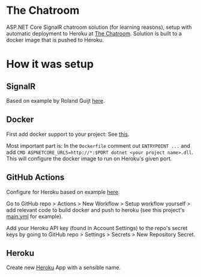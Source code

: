 # The Chatroom
ASP.NET Core SignalR chatroom solution (for learning reasons), setup with automatic deployment to Heroku at [The Chatroom](https://shpchatroom.herokuapp.com/WiredBrain.html). Solution is built to a docker image that is pushed to Heroku.

# How it was setup
## SignalR
Based on example by Roland Guijt [here](https://github.com/RolandGuijt/GettingStartedWithSignalR/tree/SignalR3.1).

## Docker
First add docker support to your project: See [this](https://docs.microsoft.com/en-us/dotnet/architecture/containerized-lifecycle/design-develop-containerized-apps/visual-studio-tools-for-docker).

Most important part is: In the `Dockerfile` comment out `ENTRYPOINT ...` and add `CMD ASPNETCORE_URLS=http://*:$PORT dotnet <your project name>.dll`. This will configure the docker image to run on Heroku's given port.

## GitHub Actions
Configure for Heroku based on example [here](https://codeburst.io/deploy-a-containerized-asp-net-core-app-to-heroku-using-github-actions-9e54c72db943).

Go to GitHub repo > Actions > New Workflow > Setup workflow yourself > add relevant code to build docker and push to heroku (see this project's [main.yml](https://github.com/Sindrex/chatroom/blob/main/.github/workflows/main.yml) for example).

Add your Heroku API key (found in Account Settings) to the repo's secret keys by going to GitHub repo > Settings > Secrets > New Repository Secret.

## Heroku
Create new [Heroku](https://dashboard.heroku.com/) App with a sensible name.

